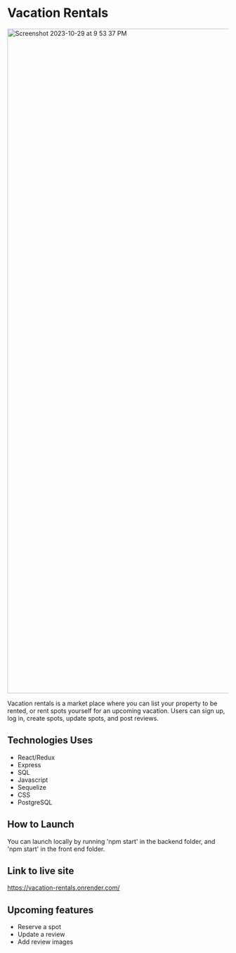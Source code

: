 # Vacation Rentals

<img width="1511" alt="Screenshot 2023-10-29 at 9 53 37 PM" src="https://github.com/alexalfadel/apiProject/assets/117706901/a231d068-0890-4ee0-ae30-cbe3e5a11531">



Vacation rentals is a market place where you can list your property to be rented, or rent spots yourself for an upcoming vacation.  Users can sign up, log in, create spots, update spots, and post reviews.

## Technologies Uses
* React/Redux
* Express
* SQL
* Javascript
* Sequelize
* CSS
* PostgreSQL

## How to Launch
You can launch locally by running 'npm start' in the backend folder, and 'npm start' in the front end folder.

## Link to live site
https://vacation-rentals.onrender.com/

## Upcoming features
* Reserve a spot
* Update a review
* Add review images
